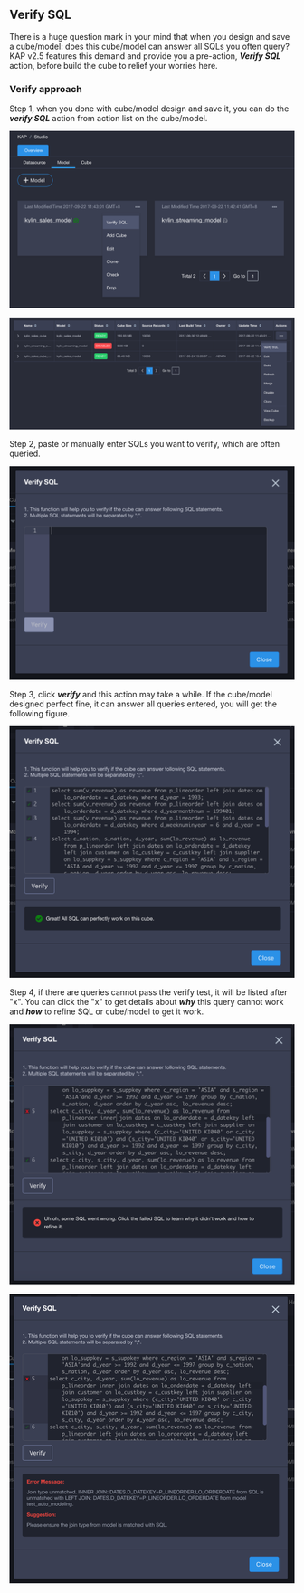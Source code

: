 ## Verify SQL 

There is a huge question mark in your mind that when you design and save a cube/model: does this cube/model can answer all SQLs you often query? KAP v2.5 features this demand and provide you a pre-action,  ***Verify SQL*** action, before build the cube to relief your worries here. 

### Verify approach

Step 1, when you done with cube/model design and save it, you can do the ***verify SQL*** action from action list on the cube/model. 

![](images/verify_sql/model_action.png)

![](images/verify_sql/cube_action.png)



Step 2, paste or manually enter SQLs you want to verify, which are often queried. 

![](images/verify_sql/SQL_input.png)



Step 3, click ***verify*** and this action may take a while. If the cube/model designed perfect fine, it can answer all queries entered, you will get the following figure.

![](images/verify_sql/SQL_valid.png)



Step 4, if there are queries cannot pass the verify test, it will be listed after "x". You can click the "x" to get details about ***why*** this query cannot work and ***how*** to refine SQL or cube/model to get it work. 

![](images/verify_sql/show_error.png)

![](images/verify_sql/error_details.png)
